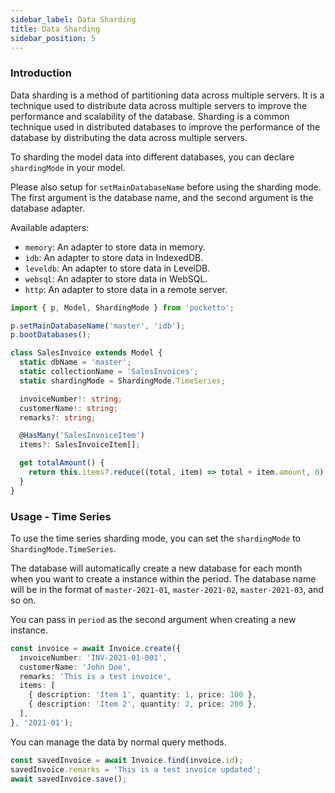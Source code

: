 ```yaml
---
sidebar_label: Data Sharding
title: Data Sharding
sidebar_position: 5
---
```


### Introduction

Data sharding is a method of partitioning data across multiple servers. It is a technique used to distribute data across multiple servers to improve the performance and scalability of the database. Sharding is a common technique used in distributed databases to improve the performance of the database by distributing the data across multiple servers.

To sharding the model data into different databases, you can declare `shardingMode` in your model.

Please also setup for `setMainDatabaseName` before using the sharding mode. The first argument is the database name, and the second argument is the database adapter.

Available adapters:
- `memory`: An adapter to store data in memory.
- `idb`: An adapter to store data in IndexedDB.
- `leveldb`: An adapter to store data in LevelDB.
- `websql`: An adapter to store data in WebSQL.
- `http`: An adapter to store data in a remote server.

```ts
import { p, Model, ShardingMode } from 'pocketto';

p.setMainDatabaseName('master', 'idb');
p.bootDatabases();

class SalesInvoice extends Model {
  static dbName = 'master';
  static collectionName = 'SalesInvoices';
  static shardingMode = ShardingMode.TimeSeries;

  invoiceNumber!: string;
  customerName!: string;
  remarks?: string;

  @HasMany('SalesInvoiceItem')
  items?: SalesInvoiceItem[];

  get totalAmount() {
    return this.items?.reduce((total, item) => total + item.amount, 0) ?? 0;
  }
}
```

### Usage - Time Series

To use the time series sharding mode, you can set the `shardingMode` to `ShardingMode.TimeSeries`.

The database will automatically create a new database for each month when you want to create a instance within the period. The database name will be in the format of `master-2021-01`, `master-2021-02`, `master-2021-03`, and so on.

You can pass in `period` as the second argument when creating a new instance.
```ts
const invoice = await Invoice.create({
  invoiceNumber: 'INV-2021-01-001',
  customerName: 'John Doe',
  remarks: 'This is a test invoice',
  items: [
    { description: 'Item 1', quantity: 1, price: 100 },
    { description: 'Item 2', quantity: 2, price: 200 },
  ],
}, '2021-01');
```

You can manage the data by normal query methods.
```ts
const savedInvoice = await Invoice.find(invoice.id);
savedInvoice.remarks = 'This is a test invoice updated';
await savedInvoice.save();
```
